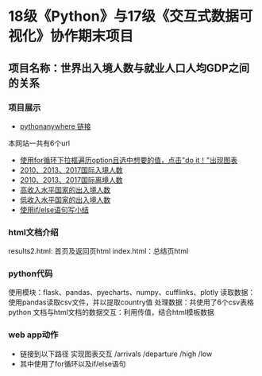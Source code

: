 # 18级《Python》与17级《交互式数据可视化》协作期末项目
## 项目名称：世界出入境人数与就业人口人均GDP之间的关系
### 项目展示
* [pythonanywhere 链接](http://lingpingtang0.pythonanywhere.com)

本网站一共有6个url
* [使用for循环下拉框遍历option且选中想要的值，点击"do it！"出现图表](http://lingpingtang0.pythonanywhere.com/hurun)
* [2010、2013、2017国际入境人数](http://lingpingtang0.pythonanywhere.com/arrivals)
* [2010、2013、2017国际离境人数](http://lingpingtang0.pythonanywhere.com/departure)
* [高收入水平国家的出入境人数](http://lingpingtang0.pythonanywhere.com/high)
* [低收入水平国家的出入境人数](http://lingpingtang0.pythonanywhere.com/low)
* [使用if/else语句写小结](http://lingpingtang0.pythonanywhere.com/all)


### html文档介绍
results2.html: 首页及返回页html
index.html：总结页html

### python代码
使用模块：flask、pandas、pyecharts、numpy、cufflinks、plotly
读取数据：使用pandas读取csv文件，并以提取country值
处理数据：共使用了6个csv表格
python 文档与html文档的数据交互：利用传值，结合html模板数据

### web app动作
* 链接到以下路径 实现图表交互
/arrivals
/departure
/high
/low
* 其中使用了for循环以及if/else语句

